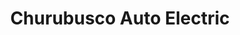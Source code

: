 ---
title: "Churubusco Auto Electric"
url: /churubusco/churubusco-auto-electric/
shop: Autowerkstatt
---